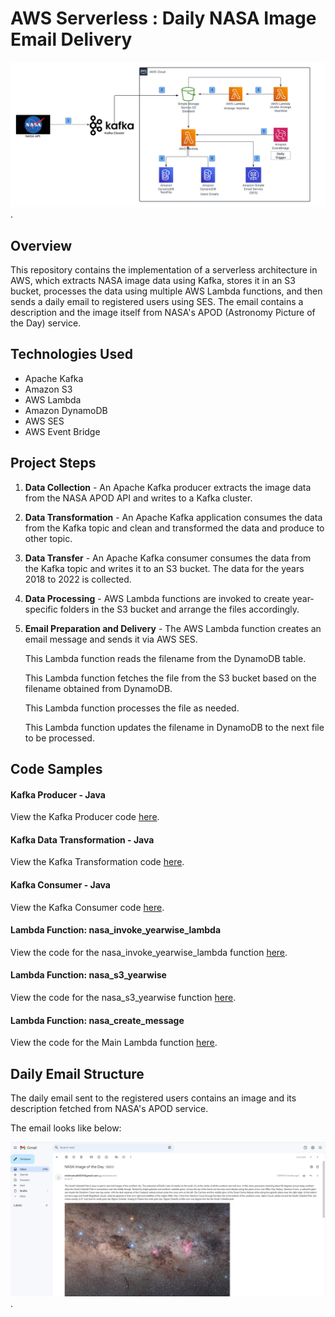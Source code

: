 # AWS Serverless : Daily NASA Image Email Delivery
![here](https://github.com/mudit-mishra8/NASA-Daily/blob/main/nasa%20(3).png).

## Overview

This repository contains the implementation of a serverless architecture in AWS, which extracts NASA image data using Kafka, stores it in an S3 bucket, processes the data using multiple AWS Lambda functions, and then sends a daily email to registered users using SES. The email contains a description and the image itself from NASA's APOD (Astronomy Picture of the Day) service.

## Technologies Used

- Apache Kafka
- Amazon S3
- AWS Lambda
- Amazon DynamoDB
- AWS SES
- AWS Event Bridge

## Project Steps

1. **Data Collection** - An Apache Kafka producer extracts the image data from the NASA APOD API and writes to a Kafka cluster.
2. **Data Transformation** - An Apache Kafka application consumes the data from the Kafka topic and clean and transformed the data and produce to other topic. 
3. **Data Transfer** - An Apache Kafka consumer consumes the data from the Kafka topic and writes it to an S3 bucket. The data for the years 2018 to 2022 is collected.
4. **Data Processing** - AWS Lambda functions are invoked to create year-specific folders in the S3 bucket and arrange the files accordingly.
5. **Email Preparation and Delivery** - The AWS Lambda function creates an email message and sends it via AWS SES.
   
    This Lambda function reads the filename from the DynamoDB table.
   
    This Lambda function fetches the file from the S3 bucket based on the filename obtained from DynamoDB.
   
    This Lambda function processes the file as needed.
   
    This Lambda function updates the filename in DynamoDB to the next file to be processed.

## Code Samples

#### Kafka Producer - Java

View the Kafka Producer code [here](https://github.com/mudit-mishra8/NASA-Daily/blob/main/nasa_producer.java).

#### Kafka Data Transformation - Java

View the Kafka Transformation code [here](https://github.com/mudit-mishra8/NASA-Daily/blob/main/nasa_transformation_application.java).

#### Kafka Consumer - Java

View the Kafka Consumer code [here](https://github.com/mudit-mishra8/NASA-Daily/blob/main/nasa_s3_consumer.java).

#### Lambda Function: nasa_invoke_yearwise_lambda

View the code for the nasa_invoke_yearwise_lambda function [here](https://github.com/mudit-mishra8/NASA-Daily/blob/main/nasa_invoke_yearwise_lambda.py).

#### Lambda Function: nasa_s3_yearwise

View the code for the nasa_s3_yearwise function [here](https://github.com/mudit-mishra8/NASA-Daily/blob/main/nasa_s3_yearwise.py).

#### Lambda Function: nasa_create_message

View the code for the Main Lambda function [here](https://github.com/mudit-mishra8/NASA-Daily/blob/main/lambda_create_and_deliver.py).

## Daily Email Structure

The daily email sent to the registered users contains an image and its description fetched from NASA's APOD service. 

The email looks like below: 

![here](https://github.com/mudit-mishra8/NASA-Daily/blob/main/nasa_email.png).
 
